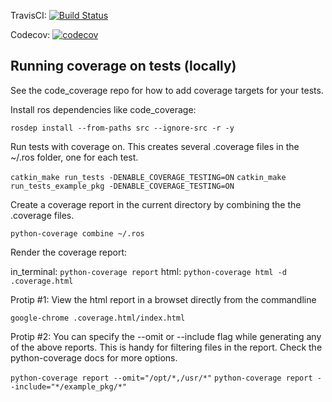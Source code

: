 TravisCI: [![Build Status](https://travis-ci.org/SarvagyaVaish/ros_ci_and_coverage.svg?branch=master)](https://travis-ci.org/SarvagyaVaish/ros_ci_and_coverage)

Codecov: [![codecov](https://codecov.io/gh/SarvagyaVaish/ros_ci_and_coverage/branch/master/graph/badge.svg)](https://codecov.io/gh/SarvagyaVaish/ros_ci_and_coverage)


## Running coverage on tests (locally)

See the code_coverage repo for how to add coverage targets for your tests.

Install ros dependencies like code_coverage:

`rosdep install --from-paths src --ignore-src -r -y`

Run tests with coverage on. This creates several .coverage files in the ~/.ros folder, one for each test.

`catkin_make run_tests -DENABLE_COVERAGE_TESTING=ON`
`catkin_make run_tests_example_pkg -DENABLE_COVERAGE_TESTING=ON`

Create a coverage report in the current directory by combining the the .coverage files.

`python-coverage combine ~/.ros`

Render the coverage report:

in_terminal: `python-coverage report`
html: `python-coverage html -d .coverage.html`


Protip #1: View the html report in a browset directly from the commandline

`google-chrome .coverage.html/index.html `

Protip #2: You can specify the --omit or --include flag while generating any of the above reports. This is handy for filtering files in the report. Check the python-coverage docs for more options.

`python-coverage report --omit="/opt/*,/usr/*"`
`python-coverage report --include="*/example_pkg/*"`
